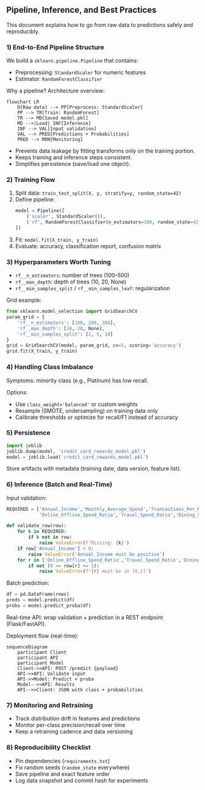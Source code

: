 ## Pipeline, Inference, and Best Practices

This document explains how to go from raw data to predictions safely and reproducibly.

### 1) End-to-End Pipeline Structure
We build a `sklearn.pipeline.Pipeline` that contains:
- Preprocessing: `StandardScaler` for numeric features
- Estimator: `RandomForestClassifier`

Why a pipeline?
Architecture overview:
```mermaid
flowchart LR
    D[Raw data] --> PP[Preprocess: StandardScaler]
    PP --> TR[Train: RandomForest]
    TR --> MD[Saved model.pkl]
    MD -->|Load| INF[Inference]
    INF --> VAL[Input validation]
    VAL --> PRED[Predictions + Probabilities]
    PRED --> MON[Monitoring]
```
- Prevents data leakage by fitting transforms only on the training portion.
- Keeps training and inference steps consistent.
- Simplifies persistence (save/load one object).

### 2) Training Flow
1. Split data: `train_test_split(X, y, stratify=y, random_state=42)`
2. Define pipeline:
   ```python
   model = Pipeline([
       ('scaler', StandardScaler()),
       ('rf', RandomForestClassifier(n_estimators=300, random_state=42))
   ])
   ```
3. Fit: `model.fit(X_train, y_train)`
4. Evaluate: accuracy, classification report, confusion matrix

### 3) Hyperparameters Worth Tuning
- `rf__n_estimators`: number of trees (100–500)
- `rf__max_depth`: depth of trees (10, 20, None)
- `rf__min_samples_split` / `rf__min_samples_leaf`: regularization

Grid example:
```python
from sklearn.model_selection import GridSearchCV
param_grid = {
    'rf__n_estimators': [100, 200, 300],
    'rf__max_depth': [10, 20, None],
    'rf__min_samples_split': [2, 5, 10]
}
grid = GridSearchCV(model, param_grid, cv=5, scoring='accuracy')
grid.fit(X_train, y_train)
```

### 4) Handling Class Imbalance
Symptoms: minority class (e.g., Platinum) has low recall.

Options:
- Use `class_weight='balanced'` or custom weights
- Resample (SMOTE, undersampling) on training data only
- Calibrate thresholds or optimize for recall/F1 instead of accuracy

### 5) Persistence
```python
import joblib
joblib.dump(model, 'credit_card_rewards_model.pkl')
model = joblib.load('credit_card_rewards_model.pkl')
```
Store artifacts with metadata (training date, data version, feature list).

### 6) Inference (Batch and Real-Time)
Input validation:
```python
REQUIRED = ['Annual_Income','Monthly_Average_Spend','Transactions_Per_Month',
            'Online_Offline_Spend_Ratio','Travel_Spend_Ratio','Dining_Spend_Ratio']

def validate_row(row):
    for k in REQUIRED:
        if k not in row:
            raise ValueError(f'Missing: {k}')
    if row['Annual_Income'] < 0:
        raise ValueError('Annual_Income must be positive')
    for r in ['Online_Offline_Spend_Ratio','Travel_Spend_Ratio','Dining_Spend_Ratio']:
        if not (0 <= row[r] <= 1):
            raise ValueError(f'{r} must be in [0,1]')
```

Batch prediction:
```python
df = pd.DataFrame(rows)
preds = model.predict(df)
probs = model.predict_proba(df)
```

Real-time API: wrap validation + prediction in a REST endpoint (Flask/FastAPI).

Deployment flow (real-time):
```mermaid
sequenceDiagram
    participant Client
    participant API
    participant Model
    Client->>API: POST /predict {payload}
    API->>API: Validate input
    API->>Model: Predict + proba
    Model-->>API: Results
    API-->>Client: JSON with class + probabilities
```

### 7) Monitoring and Retraining
- Track distribution drift in features and predictions
- Monitor per-class precision/recall over time
- Keep a retraining cadence and data versioning

### 8) Reproducibility Checklist
- Pin dependencies (`requirements.txt`)
- Fix random seeds (`random_state` everywhere)
- Save pipeline and exact feature order
- Log data snapshot and commit hash for experiments


